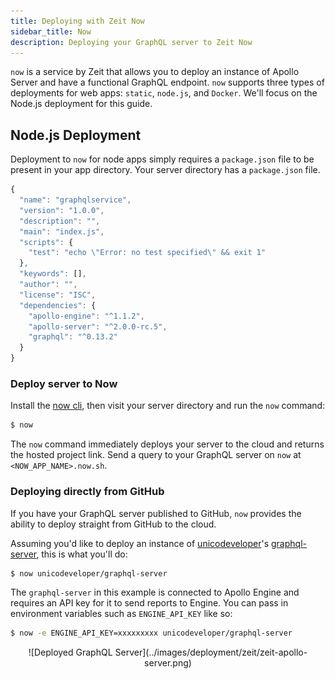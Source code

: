 ```yaml
---
title: Deploying with Zeit Now
sidebar_title: Now
description: Deploying your GraphQL server to Zeit Now
---
```


`now` is a service by Zeit that allows you to deploy an instance of Apollo Server and have a functional GraphQL endpoint. `now` supports three types of deployments for web apps: `static`, `node.js`, and `Docker`. We'll focus on the Node.js deployment for this guide.

## Node.js Deployment

Deployment to `now` for node apps simply requires a `package.json` file to be present in your app directory. Your server directory has a `package.json` file.

```js
{
  "name": "graphqlservice",
  "version": "1.0.0",
  "description": "",
  "main": "index.js",
  "scripts": {
    "test": "echo \"Error: no test specified\" && exit 1"
  },
  "keywords": [],
  "author": "",
  "license": "ISC",
  "dependencies": {
    "apollo-engine": "^1.1.2",
    "apollo-server": "^2.0.0-rc.5",
    "graphql": "^0.13.2"
  }
}
```

### Deploy server to Now

Install the [now cli](https://zeit.co/download#now-cli), then visit your server directory and run the `now` command:

```sh
$ now
```

The `now` command immediately deploys your server to the cloud and returns the hosted project link. Send a query to your GraphQL server on `now` at `<NOW_APP_NAME>.now.sh`.

### Deploying directly from GitHub

If you have your GraphQL server published to GitHub, `now` provides the ability to deploy straight from GitHub to the cloud.

Assuming you'd like to deploy an instance of [unicodeveloper](https://github.com/unicodeveloper)'s [graphql-server](https://github.com/unicodeveloper/graphql-server), this is what you'll do:

```sh
$ now unicodeveloper/graphql-server
```

The `graphql-server` in this example is connected to Apollo Engine and requires an API key for it to send reports to Engine. You can pass in environment variables such as `ENGINE_API_KEY` like so:

```sh
$ now -e ENGINE_API_KEY=xxxxxxxxx unicodeveloper/graphql-server
```

<div style="text-align:center">
![Deployed GraphQL Server](../images/deployment/zeit/zeit-apollo-server.png)
<br></br>
</div>